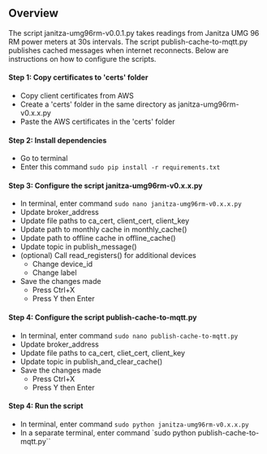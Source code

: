 ## Overview
The script janitza-umg96rm-v0.0.1.py takes readings from Janitza UMG 96 RM power meters at 30s intervals. The script publish-cache-to-mqtt.py publishes cached messages when internet reconnects. Below are instructions on how to configure the scripts.

#### Step 1: Copy certificates to 'certs' folder
- Copy client certificates from AWS
- Create a 'certs' folder in the same directory as janitza-umg96rm-v0.x.x.py
- Paste the AWS certificates in the 'certs' folder

#### Step 2: Install dependencies
- Go to terminal
- Enter this command `sudo pip install -r requirements.txt`

#### Step 3: Configure the script janitza-umg96rm-v0.x.x.py
- In terminal, enter command `sudo nano janitza-umg96rm-v0.x.x.py`
- Update broker_address
- Update file paths to ca_cert, client_cert, client_key
- Update path to monthly cache in monthly_cache()
- Update path to offline cache in offline_cache()
- Update topic in publish_message()
- (optional) Call read_registers() for additional devices
	- Change device_id
	- Change label
- Save the changes made
	- Press Ctrl+X
	- Press Y then Enter

#### Step 4: Configure the script publish-cache-to-mqtt.py
- In terminal, enter command `sudo nano publish-cache-to-mqtt.py`
- Update broker_address
- Update file paths to ca_cert, cliet_cert, client_key
- Update topic in publish_and_clear_cache()
- Save the changes made
	- Press Ctrl+X
	- Press Y then Enter

#### Step 4: Run the script
- In terminal, enter command `sudo python janitza-umg96rm-v0.x.x.py`
- In a separate terminal, enter command `sudo python publish-cache-to-mqtt.py``

